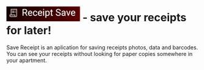 # ![](https://github.com/bsobocki/save_receipt/blob/main/assets/title.png) - save your receipts for later!

Save Receipt is an aplication for saving receipts photos, data and barcodes. You can see your receipts without looking for paper copies somewhere in your apartment.
